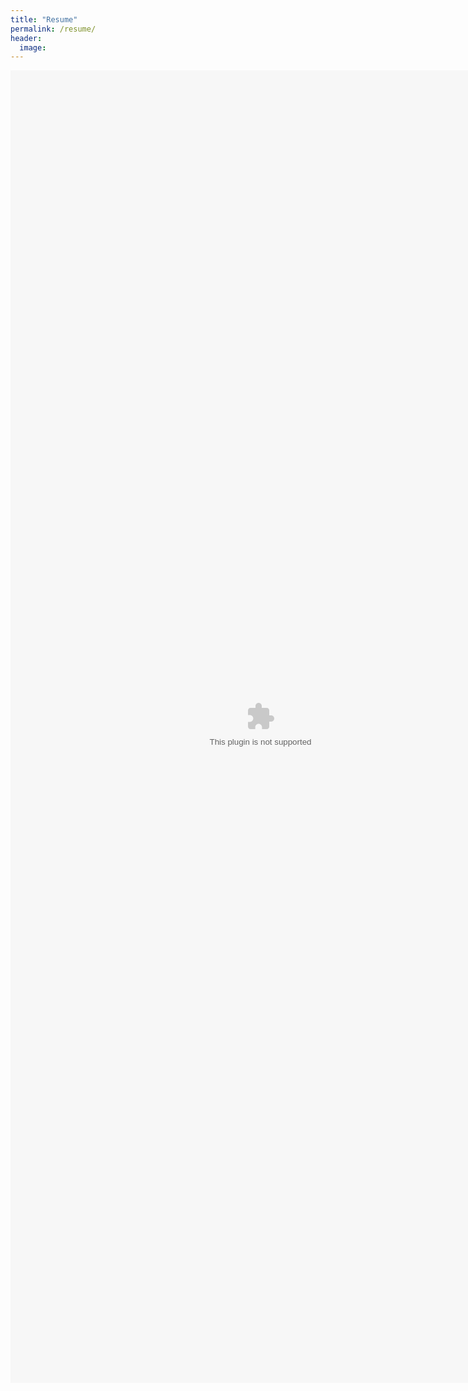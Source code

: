 ```yaml
---
title: "Resume"
permalink: /resume/
header:
  image:
---
```


<embed src="/images/Resume.docx" width="800px" height="2100px" />
